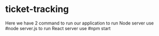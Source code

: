 # ticket-tracking

Here we have 2 command to run our application 
to  run Node server use #node server.js
to run React server use #npm start
